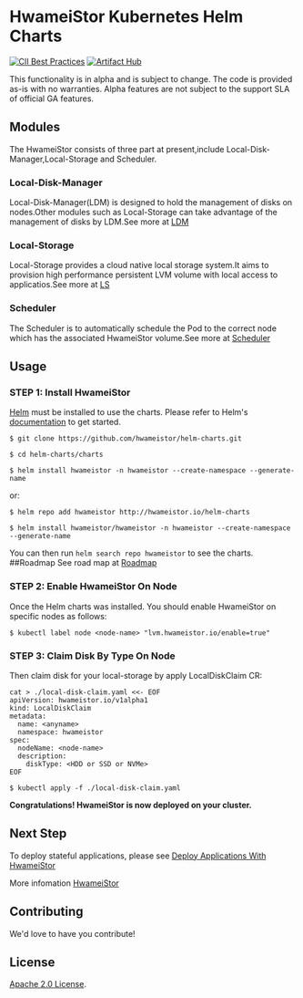 # HwameiStor Kubernetes Helm Charts

[![CII Best Practices](https://bestpractices.coreinfrastructure.org/projects/5685/badge)](https://bestpractices.coreinfrastructure.org/projects/5685) [![Artifact Hub](https://img.shields.io/endpoint?url=https://artifacthub.io/badge/repository/hwameistor)](https://artifacthub.io/packages/search?repo=hwameistor)


This functionality is in alpha and is subject to change. The code is provided as-is with no warranties. Alpha features are not subject to the support SLA of official GA features.

## Modules

The HwameiStor consists of three part at present,include Local-Disk-Manager,Local-Storage and Scheduler.

### Local-Disk-Manager

Local-Disk-Manager(LDM) is designed to hold the management of disks on nodes.Other modules such as Local-Storage can take advantage of the management of disks by LDM.See more at [LDM](https://github.com/hwameistor/local-disk-manager/blob/main/README.md#local-disk-manager-ldm)

### Local-Storage

Local-Storage provides a cloud native local storage system.It aims to provision high performance persistent LVM volume with local access to applicatios.See more at [LS](https://github.com/hwameistor/local-storage#local-storage-module)

### Scheduler

The Scheduler is to automatically schedule the Pod to the correct node which has the associated HwameiStor volume.See more at [Scheduler](https://github.com/hwameistor/scheduler#hwameistor-scheduler)

## Usage

### STEP 1: Install HwameiStor

[Helm](https://helm.sh) must be installed to use the charts.
Please refer to Helm's [documentation](https://helm.sh/docs/) to get started.

```console
$ git clone https://github.com/hwameistor/helm-charts.git
```

```console
$ cd helm-charts/charts
```

```console
$ helm install hwameistor -n hwameistor --create-namespace --generate-name
```

or:

```console
$ helm repo add hwameistor http://hwameistor.io/helm-charts
```

```console
$ helm install hwameistor/hwameistor -n hwameistor --create-namespace --generate-name
```

You can then run `helm search repo hwameistor` to see the charts.
##Roadmap
See road map at [Roadmap](https://github.com/hwameistor/helm-charts/blob/main/doc/roadmap.md)
### STEP 2: Enable HwameiStor On Node

Once the Helm charts was installed. You should enable HwameiStor on specific nodes as follows:

```console
$ kubectl label node <node-name> "lvm.hwameistor.io/enable=true"
```

### STEP 3: Claim Disk By Type On Node

Then claim disk for your local-storage by apply LocalDiskClaim CR:

```console
cat > ./local-disk-claim.yaml <<- EOF
apiVersion: hwameistor.io/v1alpha1
kind: LocalDiskClaim
metadata:
  name: <anyname>
  namespace: hwameistor
spec:
  nodeName: <node-name>
  description:
    diskType: <HDD or SSD or NVMe>
EOF
```

```console
$ kubectl apply -f ./local-disk-claim.yaml
```

**Congratulations! HwameiStor is now deployed on your cluster.**

## Next Step

To deploy stateful applications, please see [Deploy Applications With HwameiStor](https://github.com/hwameistor/local-storage/blob/main/doc/installation.md#step-3-create-storageclass)

More infomation [HwameiStor](https://hwameistor.io)

## Contributing

We'd love to have you contribute!

## License

<!-- Keep full URL links to repo files because this README syncs from main to gh-pages.  -->
[Apache 2.0 License](https://github.com/hwameistor/helm-charts/blob/helm/LICENSE).


